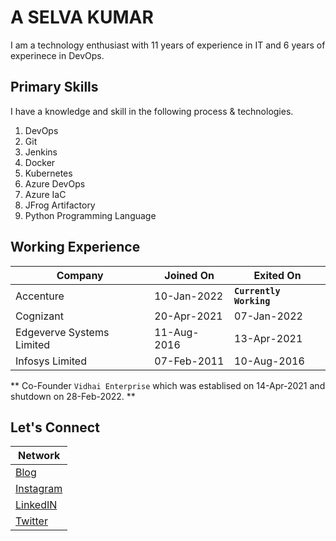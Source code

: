 # A SELVA KUMAR

I am a technology enthusiast with 11 years of experience in IT and 6 years of experinece in DevOps. 

## Primary Skills
I have a knowledge and skill in the following process & technologies. 

  1. DevOps
  2. Git
  3. Jenkins
  4. Docker
  5. Kubernetes
  6. Azure DevOps
  7. Azure IaC
  8. JFrog Artifactory
  9. Python Programming Language

## Working Experience 

|Company|Joined On|Exited On|
|-------|---------|---------|
|Accenture| 10-Jan-2022 | **`Currently Working`**|
|Cognizant| 20-Apr-2021| 07-Jan-2022|
|Edgeverve Systems Limited | 11-Aug-2016| 13-Apr-2021|
|Infosys Limited| 07-Feb-2011 | 10-Aug-2016|

** Co-Founder `Vidhai Enterprise` which was establised on 14-Apr-2021 and shutdown on 28-Feb-2022. **

## Let's Connect

|Network|
|-------|
|[Blog](https://selvakumar-arumugapandian.medium.com/)|
|[Instagram](https://www.instagram.com/selvakumar.arumugapandian)|
|[LinkedIN](https://www.linkedin.com/in/selva-kumar-arumugapandian/)|
[Twitter](https://twitter.com/ASKselvasecret)|
